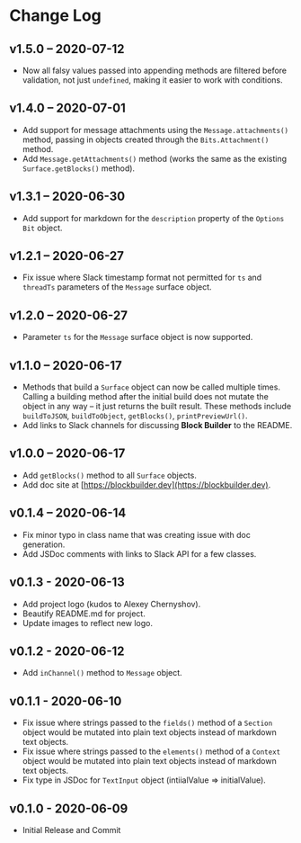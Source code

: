 # Change Log

## v1.5.0 – 2020-07-12

* Now all falsy values passed into appending methods are filtered before validation, not just `undefined`, making it easier to work with conditions.

## v1.4.0 – 2020-07-01

* Add support for message attachments using the `Message.attachments()` method, passing in objects created through the `Bits.Attachment()` method.
* Add `Message.getAttachments()` method (works the same as the existing `Surface.getBlocks()` method).

## v1.3.1 – 2020-06-30

* Add support for markdown for the `description` property of the `Options` `Bit` object.

## v1.2.1 – 2020-06-27

* Fix issue where Slack timestamp format not permitted for `ts` and `threadTs` parameters of the `Message` surface object.

## v1.2.0 – 2020-06-27

* Parameter `ts` for the `Message` surface object is now supported.

## v1.1.0 – 2020-06-17

* Methods that build a `Surface` object can now be called multiple times. Calling a building method after the initial build does not mutate the object in any way – it just returns the built result. These methods include `buildToJSON`, `buildToObject`, `getBlocks()`, `printPreviewUrl()`.
* Add links to Slack channels for discussing **Block Builder** to the README.        

## v1.0.0 – 2020-06-17

* Add `getBlocks()` method to all `Surface` objects.
* Add doc site at [https://blockbuilder.dev](https://blockbuilder.dev).

## v0.1.4 – 2020-06-14

* Fix minor typo in class name that was creating issue with doc generation.
* Add JSDoc comments with links to Slack API for a few classes.

## v0.1.3 - 2020-06-13

* Add project logo (kudos to Alexey Chernyshov).
* Beautify README.md for project.
* Update images to reflect new logo.

## v0.1.2 - 2020-06-12

* Add `inChannel()` method to `Message` object.

## v0.1.1 - 2020-06-10

* Fix issue where strings passed to the `fields()` method of a `Section` object would be mutated into plain text objects instead of markdown text objects.
* Fix issue where strings passed to the `elements()` method of a `Context` object would be mutated into plain text objects instead of markdown text objects.
* Fix type in JSDoc for `TextInput` object (intiialValue => initialValue).

## v0.1.0 - 2020-06-09

* Initial Release and Commit
